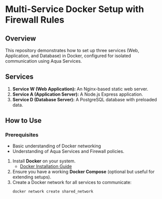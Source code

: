 # Multi-Service Docker Setup with Firewall Rules

## Overview
This repository demonstrates how to set up three services (Web, Application, and Database) in Docker, configured for isolated communication using Aqua Services.

## Services
1. **Service W (Web Application):** An Nginx-based static web server.
2. **Service A (Application Server):** A Node.js Express application.
3. **Service D (Database Server):** A PostgreSQL database with preloaded data.

## How to Use
### Prerequisites
- Basic understanding of Docker networking
- Understanding of Aqua Services and Firewall policies.

1. Install **Docker** on your system.
   - [Docker Installation Guide](https://docs.docker.com/get-docker/)
2. Ensure you have a working **Docker Compose** (optional but useful for extending setups).
3. Create a Docker network for all services to communicate:
   ```bash
   docker network create shared_network
